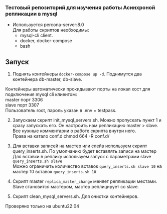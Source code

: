  ### Тестовый репозиторий для изучения работы Асинхроной репликации в mysql
* Используется percona-server:8.0  
Для работы скриптов необходимы:  
    * mysql-cli client.
    * docker, docker-compose
    * bash

 ## Запуск
1. Поднять контейнеры `docker-compose up -d`. Поднимутся два контейнера db-master, db-slave.    

Контейнеры автоматически прокидывают порты на локал хост для подключения mysql cli клиентом:  
master порт 3306  
slave порт 3307  
Пользователь root, пароль указан в .env = testpass.  

2. Запускаем скрипт init_mysql_servers.sh. Можно пропускать пункт 1 и сразу запускать его.
Он настроить нам репликацию master > slave. Все нужные комментарии о работе скрипта внутри него.  
Права на катало conf.d chmod 664 -R conf.d/
3. Для вставки записей на мастер или слейв используем скрипт query_inserts.sh.
По умолчанию будет вставлять записи на мастер 
Для вставки в реплику используем запуск с параметрами slave `query_inserts.sh slave`  
Можно ограничить количество вставок `query_inserts.sh slave 10` на мастер 10 вставок `query_inserts.sh 10`  

4. Скрипт master `replica_master_change` меняет репликации местами. Slave становится мастером, мастер реплицирует со slave.

5. Скрипт clean_mysql_servers.sh. Для очистки контейнеров.

Проверяно только на ubuntu22:04